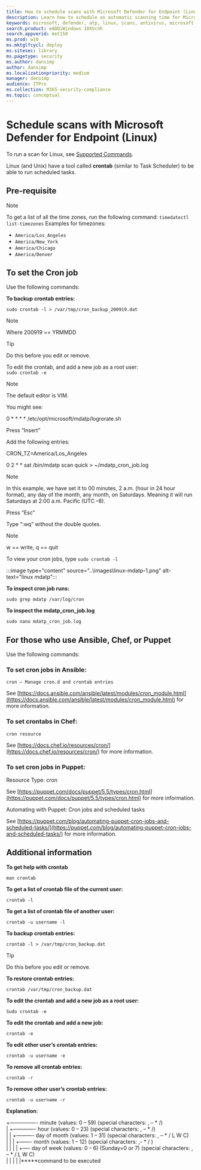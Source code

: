 ```yaml
---
title: How to schedule scans with Microsoft Defender for Endpoint (Linux)
description: Learn how to schedule an automatic scanning time for Microsoft Defender for Endpoint (Linux) to better protect your organization's assets.
keywords: microsoft, defender, atp, linux, scans, antivirus, microsoft defender for endpoint (linux)
search.product: eADQiWindows 10XVcnh
search.appverid: met150
ms.prod: w10
ms.mktglfcycl: deploy
ms.sitesec: library
ms.pagetype: security
ms.author: dansimp
author: dansimp
ms.localizationpriority: medium
manager: dansimp
audience: ITPro
ms.collection: M365-security-compliance
ms.topic: conceptual
---
```


# Schedule scans with Microsoft Defender for Endpoint (Linux)

To run a scan for Linux, see [Supported Commands](https://docs.microsoft.com/windows/security/threat-protection/microsoft-defender-atp/linux-resources#supported-commands).

Linux (and Unix) have a tool called **crontab** (similar to Task Scheduler) to be able to run scheduled tasks.

## Pre-requisite

> [!NOTE]
> To get a list of all the time zones, run the following command:
> `timedatectl list-timezones`
> Examples for timezones:
> - `America/Los_Angeles`
> - `America/New_York`
> - `America/Chicago`
> - `America/Denver`

## To set the Cron job
Use the following commands:

**To backup crontab entries:**

`sudo crontab -l > /var/tmp/cron_backup_200919.dat`

> [!NOTE]
> Where 200919 == YRMMDD

> [!TIP]
> Do this before you edit or remove. <br>

To edit the crontab, and add a new job as a root user: <br>
`sudo crontab -e`

> [!NOTE]
> The default editor is VIM.

You might see:

0 * * * * /etc/opt/microsoft/mdatp/logrorate.sh

Press “Insert”

Add the following entries:

CRON_TZ=America/Los_Angeles

0 2 * * sat /bin/mdatp scan quick > ~/mdatp_cron_job.log

> [!NOTE]
>In this example, we have  set it to 00 minutes, 2 a.m. (hour in 24 hour format), any day of the month, any month, on Saturdays. Meaning it will run Saturdays at 2:00 a.m. Pacific (UTC –8).

Press “Esc”

Type “:wq” without the double quotes.

> [!NOTE]
> w == write, q == quit

To view your cron jobs, type `sudo crontab -l`

:::image type="content" source="..\images\linux-mdatp-1.png" alt-text="linux mdatp":::

**To inspect cron job runs:**

`sudo grep mdatp /var/log/cron`

**To inspect the mdatp_cron_job.log**

`sudo nano mdatp_cron_job.log`

## For those who use Ansible, Chef, or Puppet

Use the following commands:
### To set cron jobs in Ansible:

`cron – Manage cron.d and crontab entries`

See [https://docs.ansible.com/ansible/latest/modules/cron_module.html](https://docs.ansible.com/ansible/latest/modules/cron_module.html) for more information.

### To set crontabs in Chef:
`cron resource`

See [https://docs.chef.io/resources/cron/](https://docs.chef.io/resources/cron/) for more information.

### To set cron jobs in Puppet:
Resource Type: cron

See [https://puppet.com/docs/puppet/5.5/types/cron.html](https://puppet.com/docs/puppet/5.5/types/cron.html) for more information.

Automating with Puppet: Cron jobs and scheduled tasks

See [https://puppet.com/blog/automating-puppet-cron-jobs-and-scheduled-tasks/](https://puppet.com/blog/automating-puppet-cron-jobs-and-scheduled-tasks/) for more information.

## Additional information

**To get help with crontab**

`man crontab`

**To get a list of crontab file of the current user:**

`crontab -l`

**To get a list of crontab file of another user:**

`crontab -u username -l`

**To backup crontab entries:**

`crontab -l > /var/tmp/cron_backup.dat`

> [!TIP]
> Do this before you edit or remove. <br>

**To restore crontab entries:**

`crontab /var/tmp/cron_backup.dat`

**To edit the crontab and add a new job as a root user:**

`Sudo crontab -e`

**To edit the crontab and add a new job:**

`crontab -e`

**To edit other user’s crontab entries:**

`crontab -u username -e`

**To remove all crontab entries:**

`crontab -r`

**To remove other user’s crontab entries:**

`crontab -u username -r`

**Explanation**:

+—————- minute (values: 0 – 59) (special characters: , – * /)  <br>
| +————- hour (values: 0 – 23) (special characters: , – * /) <br>
| | +———- day of month (values: 1 – 31) (special characters: , – * / L W C)  <br>
| | | +——- month (values: 1 – 12) (special characters: ,- * / )  <br>
| | | | +—- day of week (values: 0 – 6) (Sunday=0 or 7) (special characters: , – * / L W C) <br>
| | | | |*****command to be executed


